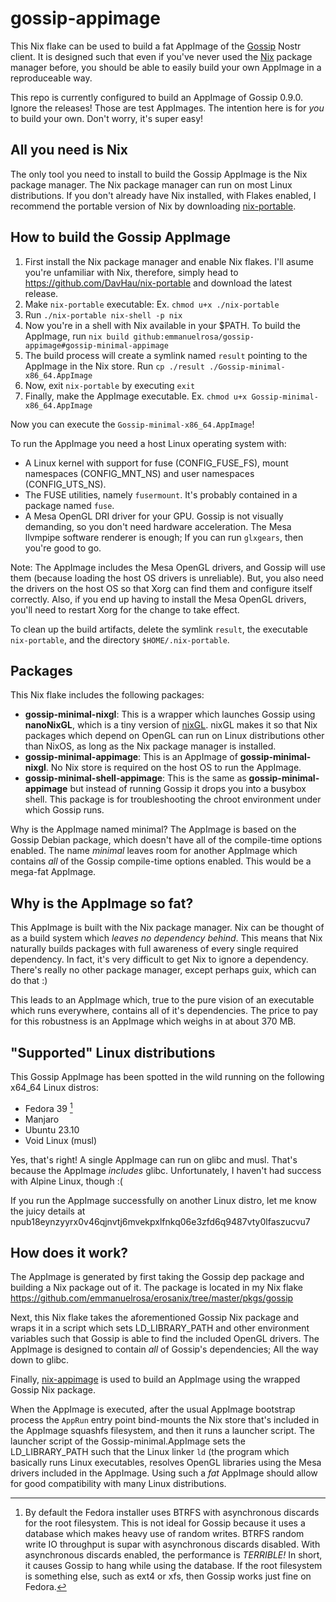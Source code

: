# gossip-appimage

This Nix flake can be used to build a fat AppImage of the [Gossip](https://github.com/mikedilger/gossip) Nostr client. It is designed such that even if you've never used the [Nix](https://nixos.org/) package manager before, you should be able to easily build your own AppImage in a reproduceable way.

This repo is currently configured to build an AppImage of Gossip 0.9.0. Ignore the releases! Those are test AppImages. The intention here is for *you* to build your own. Don't worry, it's super easy!

## All you need is Nix

The only tool you need to install to build the Gossip AppImage is the Nix package manager. The Nix package manager can run on most Linux distributions. If you don't already have Nix installed, with Flakes enabled, I recommend the portable version of Nix by downloading [nix-portable](https://github.com/DavHau/nix-portable). 


## How to build the Gossip AppImage

1. First install the Nix package manager and enable Nix flakes. I'll asume you're unfamiliar with Nix, therefore, simply head to https://github.com/DavHau/nix-portable and download the latest release.
2. Make `nix-portable` executable: Ex. `chmod u+x ./nix-portable`
3. Run `./nix-portable nix-shell -p nix`
4. Now you're in a shell with Nix available in your $PATH. To build the AppImage, run `nix build github:emmanuelrosa/gossip-appimage#gossip-minimal-appimage`
5. The build process will create a symlink named `result` pointing to the AppImage in the Nix store. Run `cp ./result ./Gossip-minimal-x86_64.AppImage`
6. Now, exit `nix-portable` by executing `exit`
7. Finally, make the AppImage executable. Ex. `chmod u+x Gossip-minimal-x86_64.AppImage`

Now you can execute the `Gossip-minimal-x86_64.AppImage`!

To run the AppImage you need a host Linux operating system with:

- A Linux kernel with support for fuse (CONFIG_FUSE_FS), mount namespaces (CONFIG_MNT_NS) and user namespaces (CONFIG_UTS_NS).
- The FUSE utilities, namely `fusermount`. It's probably contained in a package named `fuse`.
- A Mesa OpenGL DRI driver for your GPU. Gossip is not visually demanding, so you don't need hardware acceleration. The Mesa llvmpipe software renderer is enough; If you can run `glxgears`, then you're good to go.

Note: The AppImage includes the Mesa OpenGL drivers, and Gossip will use them (because loading the host OS drivers is unreliable). But, you also need the drivers on the host OS so that Xorg can find them and configure itself correctly. Also, if you end up having to install the Mesa OpenGL drivers, you'll need to restart Xorg for the change to take effect.

To clean up the build artifacts, delete the symlink `result`, the executable `nix-portable`, and the directory `$HOME/.nix-portable`.

## Packages

This Nix flake includes the following packages:

- **gossip-minimal-nixgl**: This is a wrapper which launches Gossip using **nanoNixGL**, which is a tiny version of [nixGL](https://github.com/nix-community/nixGL). nixGL makes it so that Nix packages which depend on OpenGL can run on Linux distributions other than NixOS, as long as the Nix package manager is installed.
- **gossip-minimal-appimage**: This is an AppImage of **gossip-minimal-nixgl**. No Nix store is required on the host OS to run the AppImage.
- **gossip-minimal-shell-appimage**: This is the same as **gossip-minimal-appimage** but instead of running Gossip it drops you into a busybox shell. This package is for troubleshooting the chroot environment under which Gossip runs.

Why is the AppImage named minimal? The AppImage is based on the Gossip Debian package, which doesn't have all of the compile-time options enabled. The name *minimal* leaves room for another AppImage which contains *all* of the Gossip compile-time options enabled. This would be a mega-fat AppImage.

## Why is the AppImage so fat?

This AppImage is built with the Nix package manager. Nix can be thought of as a build system which *leaves no dependency behind*. This means that Nix naturally builds packages with full awareness of every single required dependency. In fact, it's very difficult to get Nix to ignore a dependency. There's really no other package manager, except perhaps guix, which can do that :)

This leads to an AppImage which, true to the pure vision of an executable which runs everywhere, contains all of it's dependencies. The price to pay for this robustness is an AppImage which weighs in at about 370 MB.

## "Supported" Linux distributions

This Gossip AppImage has been spotted in the wild running on the following x64_64 Linux distros:

- Fedora 39 [^1]
- Manjaro
- Ubuntu 23.10
- Void Linux (musl)

Yes, that's right! A single AppImage can run on glibc and musl. That's because the AppImage *includes* glibc. Unfortunately, I haven't had success with Alpine Linux, though :(

If you run the AppImage successfully on another Linux distro, let me know the juicy details at npub18eynzyyrx0v46qjnvtj6mvekpxlfnkq06e3zfd6q9487vty0lfaszucvu7

[^1]: By default the Fedora installer uses BTRFS with asynchronous discards for the root filesystem. This is not ideal for Gossip because it uses a database which makes heavy use of random writes. BTRFS random write IO throughput is supar with asynchronous discards disabled. With asynchronous discards enabled, the performance is *TERRIBLE!* In short, it causes Gossip to hang while using the database. If the root filesystem is something else, such as ext4 or xfs, then Gossip works just fine on Fedora.

## How does it work?

The AppImage is generated by first taking the Gossip dep package and building a Nix package out of it. The package is located in my Nix flake https://github.com/emmanuelrosa/erosanix/tree/master/pkgs/gossip

Next, this Nix flake takes the aforementioned Gossip Nix package and wraps it in a script which sets LD_LIBRARY_PATH and other environment variables such that Gossip is able to find the included OpenGL drivers. The AppImage is designed to contain *all* of Gossip's dependencies; All the way down to glibc.

Finally, [nix-appimage](https://github.com/ralismark/nix-appimage) is used to build an AppImage using the wrapped Gossip Nix package.

When the AppImage is executed, after the usual AppImage bootstrap process the `AppRun` entry point bind-mounts the Nix store that's included in the AppImage squashfs filesystem, and then it runs a launcher script. The launcher script of the Gossip-minimal.AppImage sets the LD_LIBRARY_PATH such that the Linux linker `ld` (the program which basically runs Linux executables, resolves OpenGL libraries using the Mesa drivers included in the AppImage. Using such a *fat* AppImage should allow for good compatibility with many Linux distributions.
